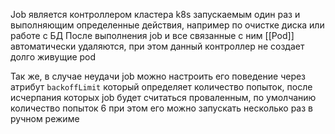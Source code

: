 Job является контроллером кластера k8s запускаемым один раз и выполняющим определенные действия, например по очистке диска или работе с БД
После выполнения job и все связанные с ним [[Pod]] автоматически удаляются, при этом данный контроллер не создает долго живущие pod

Так же, в случае неудачи job можно настроить его поведение через атрибут `backoffLimit` который определяет количество попыток, после исчерпания которых job будет считаться проваленным, по умолчанию количество попыток 6
при этом его можно запускать несколько раз в ручном режиме